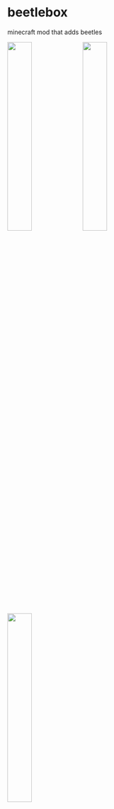 # beetlebox
minecraft mod that adds beetles

<div>
<a href="https://discord.gg/V8E5enUqRH"><img src="https://volbot.neocities.org/images/stickers/discord.png" width=33%></a>
<a href="https://modrinth.com/mod/beetlebox"><img src="https://volbot.neocities.org/images/stickers/modrinth.png" width=33%></a>
<a href="https://www.curseforge.com/minecraft/mc-mods/beetlebox"><img src="https://volbot.neocities.org/images/stickers/curseforge.png" width=33%></a>
</div>
